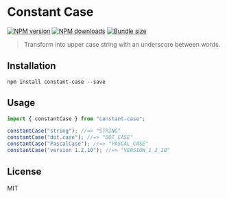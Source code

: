 # Constant Case

[![NPM version][npm-image]][npm-url]
[![NPM downloads][downloads-image]][downloads-url]
[![Bundle size][bundlephobia-image]][bundlephobia-url]

> Transform into upper case string with an underscore between words.

## Installation

```
npm install constant-case --save
```

## Usage

```js
import { constantCase } from "constant-case";

constantCase("string"); //=> "STRING"
constantCase("dot.case"); //=> "DOT_CASE"
constantCase("PascalCase"); //=> "PASCAL_CASE"
constantCase("version 1.2.10"); //=> "VERSION_1_2_10"
```

## License

MIT

[npm-image]: https://img.shields.io/npm/v/constant-case.svg?style=flat
[npm-url]: https://npmjs.org/package/constant-case
[downloads-image]: https://img.shields.io/npm/dm/constant-case.svg?style=flat
[downloads-url]: https://npmjs.org/package/constant-case
[bundlephobia-image]: https://img.shields.io/bundlephobia/minzip/constant-case.svg
[bundlephobia-url]: https://bundlephobia.com/result?p=constant-case
